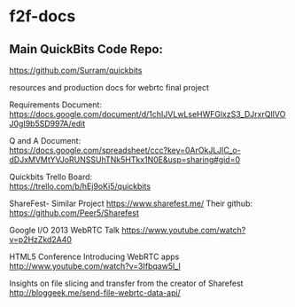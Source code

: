 f2f-docs
========

## Main QuickBits Code Repo:
https://github.com/Surram/quickbits

resources and production docs for webrtc final project

Requirements Document:<br>
https://docs.google.com/document/d/1chIJVLwLseHWFGlxzS3_DJrxrQlIVOJ0gI9b5SD997A/edit

Q and A Document:<br>
https://docs.google.com/spreadsheet/ccc?key=0ArOkJLJlC_o-dDJxMVMtYVJoRUNSSUhTNk5HTkx1N0E&usp=sharing#gid=0

Quickbits Trello Board:<br>
https://trello.com/b/hEj9oKi5/quickbits

ShareFest- Similar Project
https://www.sharefest.me/
Their github: https://github.com/Peer5/Sharefest

Google I/O 2013 WebRTC Talk
https://www.youtube.com/watch?v=p2HzZkd2A40

HTML5 Conference Introducing WebRTC apps
http://www.youtube.com/watch?v=3Ifbqaw5l_I

Insights on file slicing and transfer from the creator of Sharefest
http://bloggeek.me/send-file-webrtc-data-api/
